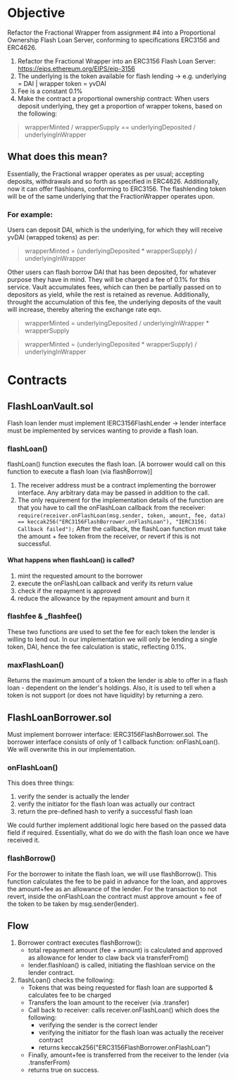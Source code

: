 # Objective
Refactor the Fractional Wrapper from assignment #4 into a Proportional Ownership Flash Loan Server, conforming to specifications ERC3156 and ERC4626.

1) Refactor the Fractional Wrapper into an ERC3156 Flash Loan Server: https://eips.ethereum.org/EIPS/eip-3156
2) The underlying is the token available for flash lending -> e.g. underlying = DAI  | wrapper token = yvDAI
3) Fee is a constant 0.1%
4) Make the contract a proportional ownership contract: When users deposit underlying, they get a proportion of wrapper tokens, based on the following:
> wrapperMinted / wrapperSupply == underlyingDeposited / underlyingInWrapper

## What does this mean?
Essentially, the Fractional wrapper operates as per usual; accepting deposits, withdrawals and so forth as specified in ERC4626.
Additionally, now it can offer flashloans, conforming to ERC3156. 
The flashlending token will be of the same underlying that the FractionWrapper operates upon.

### For example: 
Users can deposit DAI, which is the underlying, for which they will receive yvDAI (wrapped tokens) as per:
> wrapperMinted = (underlyingDeposited * wrapperSupply) / underlyingInWrapper 

Other users can flash borrow DAI that has been deposited, for whatever purpose they have in mind.
They will be charged a fee of 0.1% for this service. Vault accumulates fees, which can then be partially passed on to depositors as yield, while the rest is retained as revenue.
Additionally, throught the accumulation of this fee, the underlying deposits of the vault will increase, thereby altering the exchange rate eqn.

> wrapperMinted = underlyingDeposited / underlyingInWrapper * wrapperSupply

> wrapperMinted = (underlyingDeposited * wrapperSupply) / underlyingInWrapper 

# Contracts

## FlashLoanVault.sol
Flash loan lender must implement IERC3156FlashLender -> lender interface must be implemented by services wanting to provide a flash loan. 

### flashLoan()
flashLoan() function executes the flash loan. [A borrower would call on this function to execute a flash loan (via flashBorrow)]
1. The receiver address must be a contract implementing the borrower interface. Any arbitrary data may be passed in addition to the call.
2. The only requirement for the implementation details of the function are that you have to call the onFlashLoan callback from the receiver:
`require(receiver.onFlashLoan(msg.sender, token, amount, fee, data) == keccak256("ERC3156FlashBorrower.onFlashLoan"), "IERC3156: Callback failed");`
After the callback, the flashLoan function must take the amount + fee token from the receiver, or revert if this is not successful.

#### What happens when flashLoan() is called?
1. mint the requested amount to the borrower
2. execute the onFlashLoan callback and verify its return value
3. check if the repayment is approved
4. reduce the allowance by the repayment amount and burn it

### flashfee & _flashfee()
These two functions are used to set the fee for each token the lender is willing to lend out. In our implementation we will only be lending a single token, DAI, hence the fee calculation is static, reflecting 0.1%.

### maxFlashLoan()
Returns the maximum amount of a token the lender is able to offer in a flash loan - dependent on the lender's holdings.
Also, it is used to tell when a token is not support (or does not have liquidity) by returning a zero.

## FlashLoanBorrower.sol
Must implement borrower interface: IERC3156FlashBorrower.sol. 
The borrower interface consists of only of 1 callback function: onFlashLoan(). We will overwrite this in our implementation.

### onFlashLoan()
This does three things:
1. verify the sender is actually the lender
2. verify the initiator for the flash loan was actually our contract
3. return the pre-defined hash to verify a successful flash loan

We could further implement additional logic here based on the passed data field if required. Essentially, what do we do with the flash loan once we have received it.

### flashBorrow()
For the borrower to initate the flash loan, we will use flashBorrow().
This function calculates the fee to be paid in advance for the loan, and approves the amount+fee as an allowance of the lender.
For the transaction to not revert, inside the onFlashLoan the contract must approve amount + fee of the token to be taken by msg.sender(lender).

## Flow
1. Borrower contract executes flashBorrow():
    - total repayment amount (fee + amount) is calculated and approved as allowance for lender to claw back via transferFrom()
    - lender.flashloan() is called, initiating the flashloan service on the lender contract.
2. flashLoan() checks the following:
    - Tokens that was being requested for flash loan are supported & calculates fee to be charged
    - Transfers the loan amount to the receiver (via .transfer)
    - Call back to receiver: calls receiver.onFlashLoan() which does the following:
        - verifying the sender is the correct lender
        - verifying the initiator for the flash loan was actually the receiver contract 
        - returns keccak256("ERC3156FlashBorrower.onFlashLoan")
    - Finally, amount+fee is transferred from the receiver to the lender (via .transferFrom)
    - returns true on success.




